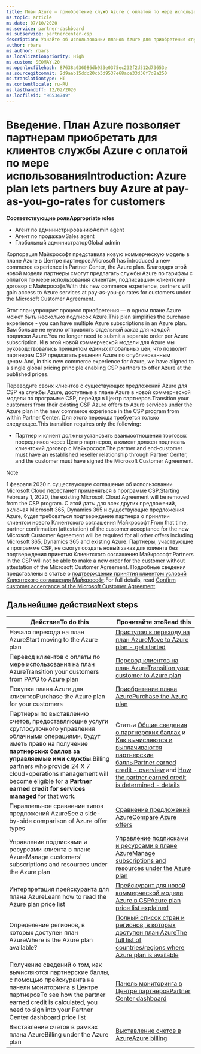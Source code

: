 ```yaml
---
title: План Azure — приобретение служб Azure с оплатой по мере использования
ms.topic: article
ms.date: 07/10/2020
ms.service: partner-dashboard
ms.subservice: partnercenter-csp
description: Узнайте об использовании планов Azure для приобретения служб Azure с оплатой по мере использования для клиентов. Узнайте также о новых требованиях к безопасности.
author: rbars
ms.author: rbars
ms.localizationpriority: High
ms.custom: SEOMAY.20
ms.openlocfilehash: 87638a036086db933e0375ec232f2d512d73653e
ms.sourcegitcommit: 2d9aab15ddc20cb3d9537e68ace33d36f7d8a250
ms.translationtype: HT
ms.contentlocale: ru-RU
ms.lasthandoff: 12/02/2020
ms.locfileid: "96534749"
---
```

# <a name="introduction-azure-plan-lets-partners-buy-azure-at-pay-as-you-go-rates-for-customers"></a><span data-ttu-id="5272e-104">Введение. План Azure позволяет партнерам приобретать для клиентов службы Azure с оплатой по мере использования</span><span class="sxs-lookup"><span data-stu-id="5272e-104">Introduction: Azure plan lets partners buy Azure at pay-as-you-go-rates for customers</span></span>

<span data-ttu-id="5272e-105">**Соответствующие роли**</span><span class="sxs-lookup"><span data-stu-id="5272e-105">**Appropriate roles**</span></span>

- <span data-ttu-id="5272e-106">Агент по администрированию</span><span class="sxs-lookup"><span data-stu-id="5272e-106">Admin agent</span></span>
- <span data-ttu-id="5272e-107">Агент по продажам</span><span class="sxs-lookup"><span data-stu-id="5272e-107">Sales agent</span></span>
- <span data-ttu-id="5272e-108">Глобальный администратор</span><span class="sxs-lookup"><span data-stu-id="5272e-108">Global admin</span></span>

<span data-ttu-id="5272e-109">Корпорация Майкрософт представила новую коммерческую модель в плане Azure в Центре партнеров.</span><span class="sxs-lookup"><span data-stu-id="5272e-109">Microsoft has introduced a new commerce experience in Partner Center, the Azure plan.</span></span>  <span data-ttu-id="5272e-110">Благодаря этой новой модели партнеры смогут предлагать службы Azure по тарифам с оплатой по мере использования клиентам, подписавшим клиентский договор с Майкрософт.</span><span class="sxs-lookup"><span data-stu-id="5272e-110">With this new commerce experience, partners will gain access to Azure services at pay-as-you-go rates for customers under the Microsoft Customer Agreement.</span></span>

<span data-ttu-id="5272e-111">Этот план упрощает процесс приобретения — в одном плане Azure может быть несколько подписок Azure.</span><span class="sxs-lookup"><span data-stu-id="5272e-111">This plan simplifies the purchase experience - you can have multiple Azure subscriptions in an Azure plan.</span></span> <span data-ttu-id="5272e-112">Вам больше не нужно отправлять отдельный заказ для каждой подписки Azure.</span><span class="sxs-lookup"><span data-stu-id="5272e-112">You no longer need to submit a separate order per Azure subscription.</span></span> <span data-ttu-id="5272e-113">И в этой новой коммерческой модели для Azure мы руководствовались принципом единых глобальных цен, что позволит партнерам CSP предлагать решения Azure по опубликованным ценам.</span><span class="sxs-lookup"><span data-stu-id="5272e-113">And, in this new commerce experience for Azure, we have aligned to a single global pricing principle enabling CSP partners to offer Azure at the published prices.</span></span>

<span data-ttu-id="5272e-114">Переводите своих клиентов с существующих предложений Azure для CSP на службы Azure, доступные в плане Azure в новой коммерческой модели по программе CSP, перейдя в Центр партнеров.</span><span class="sxs-lookup"><span data-stu-id="5272e-114">Transition your customers from their existing CSP Azure offers to Azure services under the Azure plan in the new commerce experience in the CSP program from within Partner Center.</span></span> <span data-ttu-id="5272e-115">Для этого перехода требуется только следующее.</span><span class="sxs-lookup"><span data-stu-id="5272e-115">This transition requires only the following:</span></span>

- <span data-ttu-id="5272e-116">Партнер и клиент должны установить взаимоотношения торговых посредников через Центр партнеров, а клиент должен подписать клиентский договор с Майкрософт.</span><span class="sxs-lookup"><span data-stu-id="5272e-116">The partner and end-customer must have an established reseller relationship through Partner Center, and the customer must have signed the Microsoft Customer Agreement.</span></span>

>[!Note]
><span data-ttu-id="5272e-117">1 февраля 2020 г. существующее соглашение об использовании Microsoft Cloud перестанет применяться в программе CSP.</span><span class="sxs-lookup"><span data-stu-id="5272e-117">Starting February 1, 2020, the existing Microsoft Cloud Agreement will be removed from the CSP program.</span></span> <span data-ttu-id="5272e-118">С этой даты для всех других предложений, включая Microsoft 365, Dynamics 365 и существующие предложения Azure, будет требоваться подтверждение партнера о принятии клиентом нового Клиентского соглашения Майкрософт.</span><span class="sxs-lookup"><span data-stu-id="5272e-118">From that time, partner confirmation (attestation) of the customer acceptance for the new Microsoft Customer Agreement will be required for all other offers including Microsoft 365, Dynamics 365 and existing Azure.</span></span> <span data-ttu-id="5272e-119">Партнеры, участвующие в программе CSP, не смогут создать новый заказ для клиента без подтверждения принятия Клиентского соглашения Майкрософт.</span><span class="sxs-lookup"><span data-stu-id="5272e-119">Partners in the CSP will not be able to make a new order for the customer without attestation of the Microsoft Customer Agreement.</span></span> <span data-ttu-id="5272e-120">Подробные сведения представлены в статье о [подтверждении принятия клиентом условий Клиентского соглашения Майкрософт](confirm-customer-agreement.md).</span><span class="sxs-lookup"><span data-stu-id="5272e-120">For full details, read [Confirm customer acceptance of the Microsoft Customer Agreement](confirm-customer-agreement.md).</span></span>


## <a name="next-steps"></a><span data-ttu-id="5272e-121">Дальнейшие действия</span><span class="sxs-lookup"><span data-stu-id="5272e-121">Next steps</span></span>

|<span data-ttu-id="5272e-122">**Действие**</span><span class="sxs-lookup"><span data-stu-id="5272e-122">**To do this**</span></span>   |<span data-ttu-id="5272e-123">**Прочитайте это**</span><span class="sxs-lookup"><span data-stu-id="5272e-123">**Read this**</span></span>   |
|------------------|---------------------|
|<span data-ttu-id="5272e-124">Начало перехода на план Azure</span><span class="sxs-lookup"><span data-stu-id="5272e-124">Start moving to the Azure plan</span></span>|[<span data-ttu-id="5272e-125">Приступая к переходу на план Azure</span><span class="sxs-lookup"><span data-stu-id="5272e-125">Move to Azure plan - get started</span></span>](azure-plan-get-started.md)
|<span data-ttu-id="5272e-126">Перевод клиентов с оплаты по мере использования на план Azure</span><span class="sxs-lookup"><span data-stu-id="5272e-126">Transition your customers from PAYG to Azure plan</span></span>|[<span data-ttu-id="5272e-127">Перевод клиентов на план Azure</span><span class="sxs-lookup"><span data-stu-id="5272e-127">Transition your customer to Azure plan</span></span>](azure-plan-transition.md)|
|<span data-ttu-id="5272e-128">Покупка плана Azure для клиентов</span><span class="sxs-lookup"><span data-stu-id="5272e-128">Purchase the Azure plan for your customers</span></span>|[<span data-ttu-id="5272e-129">Приобретение плана Azure</span><span class="sxs-lookup"><span data-stu-id="5272e-129">Purchase the Azure plan</span></span>](purchase-azure-plan.md)|
|<span data-ttu-id="5272e-130">Партнеры по выставлению счетов, предоставляющие услуги круглосуточного управления облачными операциями, будут иметь право на получение **партнерских баллов за управляемые ими службы**.</span><span class="sxs-lookup"><span data-stu-id="5272e-130">Billing partners who provide 24 X 7 cloud-operations management will become eligible for a **Partner earned credit for services managed** for that work.</span></span>|<span data-ttu-id="5272e-131">Статьи [Общие сведения о партнерских баллах](partner-earned-credit.md) и [Как вычисляются и выплачиваются партнерские баллы](partner-earned-credit-explanation.md)</span><span class="sxs-lookup"><span data-stu-id="5272e-131">[Partner earned credit - overview](partner-earned-credit.md) and [How the partner earned credit is determined - details](partner-earned-credit-explanation.md)</span></span>|
|<span data-ttu-id="5272e-132">Параллельное сравнение типов предложений Azure</span><span class="sxs-lookup"><span data-stu-id="5272e-132">See a side-by-side comparison of Azure offer types</span></span>|[<span data-ttu-id="5272e-133">Сравнение предложений Azure</span><span class="sxs-lookup"><span data-stu-id="5272e-133">Compare Azure offers</span></span>](compare-azure-offers.md)|
|<span data-ttu-id="5272e-134">Управление подписками и ресурсами клиента в плане Azure</span><span class="sxs-lookup"><span data-stu-id="5272e-134">Manage customers' subscriptions and resources under the Azure plan</span></span>|[<span data-ttu-id="5272e-135">Управление подписками и ресурсами в плане Azure</span><span class="sxs-lookup"><span data-stu-id="5272e-135">Manage subscriptions and resources under the Azure plan</span></span>](azure-plan-manage.md)|
|<span data-ttu-id="5272e-136">Интерпретация прейскуранта для плана Azure</span><span class="sxs-lookup"><span data-stu-id="5272e-136">Learn how to read the Azure plan price list</span></span>   |[<span data-ttu-id="5272e-137">Прейскурант для новой коммерческой модели Azure в CSP</span><span class="sxs-lookup"><span data-stu-id="5272e-137">Azure plan price list explained</span></span>](azure-plan-price-list.md)|
|<span data-ttu-id="5272e-138">Определение регионов, в которых доступен план Azure</span><span class="sxs-lookup"><span data-stu-id="5272e-138">Where is the Azure plan available?</span></span>|[<span data-ttu-id="5272e-139">Полный список стран и регионов, в которых доступен план Azure</span><span class="sxs-lookup"><span data-stu-id="5272e-139">The full list of countries/regions where Azure plan is available</span></span>](https://query.prod.cms.rt.microsoft.com/cms/api/am/binary/RE3QN0x)
|<span data-ttu-id="5272e-140">Получение сведений о том, как вычисляются партнерские баллы, с помощью прейскуранта на панели мониторинга в Центре партнеров</span><span class="sxs-lookup"><span data-stu-id="5272e-140">To see how the partner earned credit is calculated, you need to sign into your Partner Center dashboard price list</span></span>|[<span data-ttu-id="5272e-141">Панель мониторинга в Центре партнеров</span><span class="sxs-lookup"><span data-stu-id="5272e-141">Partner Center dashboard</span></span>](https://partner.microsoft.com/dashboard/home)|
|<span data-ttu-id="5272e-142">Выставление счетов в рамках плана Azure</span><span class="sxs-lookup"><span data-stu-id="5272e-142">Billing under the Azure plan</span></span>|[<span data-ttu-id="5272e-143">Выставление счетов в Azure</span><span class="sxs-lookup"><span data-stu-id="5272e-143">Azure billing</span></span>](azure-plan-billing.md)|